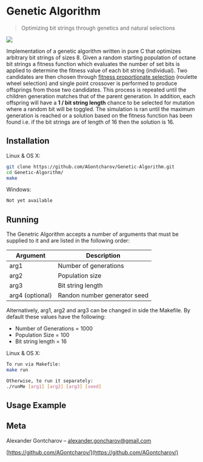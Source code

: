 # Genetic Algorithm
> Optimizing bit strings through genetics and natural selections

![](https://nnpdf.hepforge.org/images/GA.png)

Implementation of a genetic algorithm written in pure C that optimizes arbitrary bit strings of sizes 8. Given a random starting population of octane bit strings a fitness function which evaluates the number of set bits is applied to determine the fitness value of each bit string (individual). Two candidates are then chosen through [fitness proportionate selection](https://en.wikipedia.org/wiki/Fitness_proportionate_selection) (roulette wheel selection) and single point crossover is performed to produce offsprings from those two candidates. This process is repeated until the children generation matches that of the parent generation. In addition, each offspring will have a **1 / bit string length** chance to be selected for mutation where a random bit will be toggled. The simulation is ran until the maximum generation is reached or a solution based on the fitness function has been found i.e. if the bit strings are of length of 16 then the solution is 16.

## Installation

Linux & OS X:

```sh
git clone https://github.com/AGontcharov/Genetic-Algorithm.git
cd Genetic-Algorithm/
make
```

Windows:

```sh
Not yet available
```

## Running

The Genetric Algorithm accepts a number of arguments that must be supplied to it and are listed in the following order:

|     Argument     |          Description          |
|------------------|-------------------------------|
| arg1             | Number of generations         |
| arg2             | Population size               |
| arg3             | Bit string length             |
| arg4 (optional)  | Randon number generator seed  |

Alternatively, arg1, arg2 and arg3 can be changed in side the Makefile. By default these values have the following:

* Number of Generations = 1000
* Population Size = 100
* Bit string length = 16

Linux & OS X:

```sh
To run via Makefile:
make run

Otherwise, to run it separately:
./runMe [arg1] [arg2] [arg3] [seed]
```

## Usage Example

## Meta

Alexander Gontcharov – alexander.goncharov@gmail.com

[https://github.com/AGontcharov/](https://github.com/AGontcharov/)

